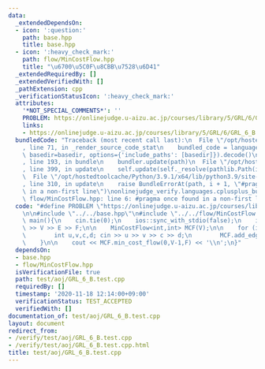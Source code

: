 ```yaml
---
data:
  _extendedDependsOn:
  - icon: ':question:'
    path: base.hpp
    title: base.hpp
  - icon: ':heavy_check_mark:'
    path: flow/MinCostFlow.hpp
    title: "\u6700\u5C0F\u8CBB\u7528\u6D41"
  _extendedRequiredBy: []
  _extendedVerifiedWith: []
  _pathExtension: cpp
  _verificationStatusIcon: ':heavy_check_mark:'
  attributes:
    '*NOT_SPECIAL_COMMENTS*': ''
    PROBLEM: https://onlinejudge.u-aizu.ac.jp/courses/library/5/GRL/6/GRL_6_B
    links:
    - https://onlinejudge.u-aizu.ac.jp/courses/library/5/GRL/6/GRL_6_B
  bundledCode: "Traceback (most recent call last):\n  File \"/opt/hostedtoolcache/Python/3.9.1/x64/lib/python3.9/site-packages/onlinejudge_verify/documentation/build.py\"\
    , line 71, in _render_source_code_stat\n    bundled_code = language.bundle(stat.path,\
    \ basedir=basedir, options={'include_paths': [basedir]}).decode()\n  File \"/opt/hostedtoolcache/Python/3.9.1/x64/lib/python3.9/site-packages/onlinejudge_verify/languages/cplusplus.py\"\
    , line 193, in bundle\n    bundler.update(path)\n  File \"/opt/hostedtoolcache/Python/3.9.1/x64/lib/python3.9/site-packages/onlinejudge_verify/languages/cplusplus_bundle.py\"\
    , line 399, in update\n    self.update(self._resolve(pathlib.Path(included), included_from=path))\n\
    \  File \"/opt/hostedtoolcache/Python/3.9.1/x64/lib/python3.9/site-packages/onlinejudge_verify/languages/cplusplus_bundle.py\"\
    , line 310, in update\n    raise BundleErrorAt(path, i + 1, \"#pragma once found\
    \ in a non-first line\")\nonlinejudge_verify.languages.cplusplus_bundle.BundleErrorAt:\
    \ flow/MinCostFlow.hpp: line 6: #pragma once found in a non-first line\n"
  code: "#define PROBLEM \"https://onlinejudge.u-aizu.ac.jp/courses/library/5/GRL/6/GRL_6_B\"\
    \n\n#include \"../../base.hpp\"\n#include \"../../flow/MinCostFlow.hpp\"\n\nint\
    \ main(){\n    cin.tie(0);\n    ios::sync_with_stdio(false);\n    int V,E,F; cin\
    \ >> V >> E >> F;\n\n    MinCostFlow<int,int> MCF(V);\n\n    for (int i=0;i<E;++i){\n\
    \        int u,v,c,d; cin >> u >> v >> c >> d;\n        MCF.add_edge(u,v,c,d);\n\
    \    }\n\n    cout << MCF.min_cost_flow(0,V-1,F) << '\\n';\n}"
  dependsOn:
  - base.hpp
  - flow/MinCostFlow.hpp
  isVerificationFile: true
  path: test/aoj/GRL_6_B.test.cpp
  requiredBy: []
  timestamp: '2020-11-18 12:14:00+09:00'
  verificationStatus: TEST_ACCEPTED
  verifiedWith: []
documentation_of: test/aoj/GRL_6_B.test.cpp
layout: document
redirect_from:
- /verify/test/aoj/GRL_6_B.test.cpp
- /verify/test/aoj/GRL_6_B.test.cpp.html
title: test/aoj/GRL_6_B.test.cpp
---
```

